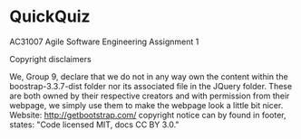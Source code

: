 # QuickQuiz
AC31007 Agile Software Engineering Assignment 1

Copyright disclaimers

We, Group 9, declare that we do not in any way own the content within the boostrap-3.3.7-dist folder nor its associated file in the JQuery folder. These are both owned by their respective creators and with permission from their webpage, we simply use them to make the webpage look a little bit nicer.
Website: http://getbootstrap.com/
copyright notice can by found in footer, states: "Code licensed MIT, docs CC BY 3.0."
